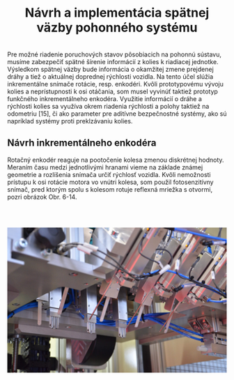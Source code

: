 # <div align="center">Návrh a implementácia spätnej väzby pohonného systému</div>

<br/>
Pre možné riadenie poruchových stavov pôsobiacich na pohonnú sústavu, musíme zabezpečiť
spätné šírenie informácií z kolies k riadiacej jednotke. Výsledkom spätnej väzby bude
informácia o okamžitej zmene prejdenej dráhy a tiež o aktuálnej doprednej rýchlosti vozidla.
Na tento účel slúžia inkrementálne snímače rotácie, resp. enkodéri. Kvôli prototypovému
vývoju kolies a neprístupnosti k osi otáčania, som musel vyvinúť taktiež prototyp funkčného
inkrementálneho enkodéra. Využitie informácií o dráhe a rýchlosti kolies sa využíva okrem
riadenia rýchlosti a polohy taktiež na odometriu [15], či ako parameter pre aditívne
bezpečnostné systémy, ako sú napríklad systémy proti preklzávaniu kolies.

## Návrh inkrementálneho enkodéra

Rotačný enkodér reaguje na pootočenie kolesa zmenou diskrétnej hodnoty. Meraním času
medzi jednotlivými hranami vieme na základe známej geometrie a rozlíšenia snímača určiť
rýchlosť vozidla. Kvôli nemožnosti prístupu k osi rotácie motora vo vnútri kolesa, som použil
fotosenzitívny snímač, pred ktorým spolu s kolesom rotuje reflexná mriežka s otvormi, pozri
obrázok Obr. 6-14.

<br/>

<br/>
<p align="center">
<img src="https://github.com/Zahorack/udp-firmware-uploader/blob/master/img/probes.jpg" width="600" title="hover text">
</p>

<br/>


